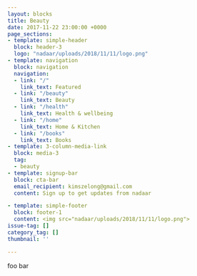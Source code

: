 ```yaml
---
layout: blocks
title: Beauty
date: 2017-11-22 23:00:00 +0000
page_sections:
- template: simple-header
  block: header-3
  logo: "nadaar/uploads/2018/11/11/logo.png"
- template: navigation
  block: navigation
  navigation:
  - link: "/"
    link_text: Featured
  - link: "/beauty"
    link_text: Beauty
  - link: "/health"
    link_text: Health & wellbeing
  - link: "/home"
    link_text: Home & Kitchen
  - link: "/books"
    link_text: Books
- template: 3-column-media-link
  block: media-3
  tag:
  - beauty
- template: signup-bar
  block: cta-bar
  email_recipient: kimszelong@gmail.com
  content: Sign up to get updates from nadaar

- template: simple-footer
  block: footer-1
  content: <img src="nadaar/uploads/2018/11/11/logo.png">
issue-tag: []
category_tag: []
thumbnail: ''

---
```

foo bar